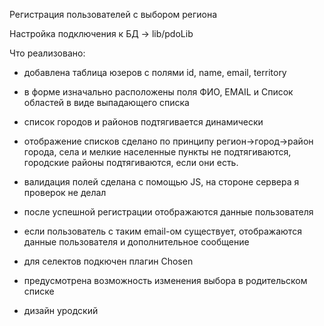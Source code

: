﻿Регистрация пользователей с выбором региона

Настройка подключения к БД -> lib/pdoLib

Что реализовано:

- добавлена таблица юзеров с полями id, name, email, territory

- в форме изначально расположены поля ФИО, EMAIL и Список областей в виде выпадающего списка

- список городов и районов подтягивается динамически 

- отображение списков сделано по принципу регион->город->район города, села и мелкие населенные пункты не подтягиваются, городские районы подтягиваются, если они есть.

- валидация полей сделана с помощью JS, на стороне сервера я проверок не делал

- после успешной регистрации отображаются данные пользователя

- если пользователь с таким email-ом существует, отображаются данные пользователя и дополнительное сообщение

- для селектов подкючен плагин Chosen 

- предусмотрена возможность изменения выбора в родительском списке

- дизайн уродский